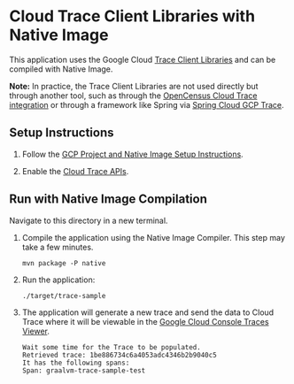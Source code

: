 # Cloud Trace Client Libraries with Native Image

This application uses the Google Cloud [Trace Client Libraries](https://github.com/googleapis/java-trace) and can be compiled with Native Image.

**Note:** In practice, the Trace Client Libraries are not used directly but through another tool, such as through the [OpenCensus Cloud Trace integration](https://cloud.google.com/trace/docs/setup/java) or through a framework like Spring via [Spring Cloud GCP Trace](https://github.com/spring-cloud/spring-cloud-gcp/blob/master/docs/src/main/asciidoc/trace.adoc).

## Setup Instructions

1. Follow the [GCP Project and Native Image Setup Instructions](../../README.md).

2. Enable the [Cloud Trace APIs](https://console.cloud.google.com/apis/api/cloudtrace.googleapis.com/overview).

## Run with Native Image Compilation

Navigate to this directory in a new terminal.
   
1. Compile the application using the Native Image Compiler. This step may take a few minutes.

   ```
   mvn package -P native
   ```
   
2. Run the application:

   ```
   ./target/trace-sample
   ```

3. The application will generate a new trace and send the data to Cloud Trace where it will be viewable in the [Google Cloud Console Traces Viewer](https://console.cloud.google.com/traces/traces).

    ```
    Wait some time for the Trace to be populated.
    Retrieved trace: 1be886734c6a4053adc4346b2b9040c5
    It has the following spans: 
    Span: graalvm-trace-sample-test
    ```

